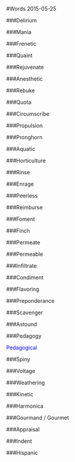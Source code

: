 #Words 2015-05-25

###Delirium

###Mania

###Frenetic

###Quaint

###Rejuvenate

###Anesthetic

###Rebuke

###Quota

###Circumscribe

###Propulsion

###Pronghorn

###Aquatic

###Horticulture

###Rinse

###Enrage

###Peerless

###Reimburse

###Foment

###Finch

###Permeate

###Permeable

###Infiltrate

###Condiment

###Flavoring

###Preponderance

###Scavenger

###Astound

###Pedagogy

<span style="color:blue">Pedagogical</span>

###Spiny

###Voltage

###Weathering

###Kinetic

###Harmonica

###Gourmand / Gourmet

###Appraisal

###Indent

###Hispanic

